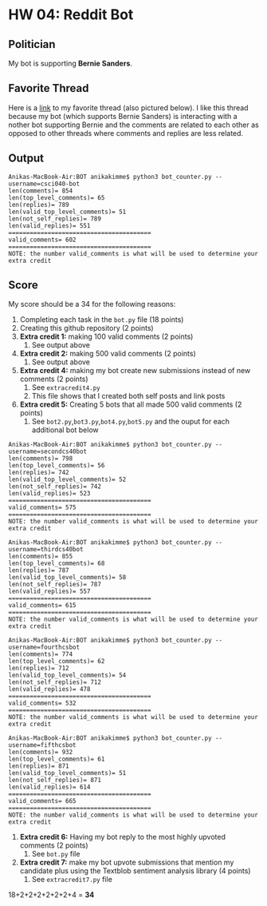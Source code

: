 # HW 04: Reddit Bot

## Politician
My bot is supporting **Bernie Sanders**.

## Favorite Thread
Here is a [link](https://old.reddit.com/r/BotTown2/comments/r2di89/trump_drops_off_forbes_400_list_for_first_time_in/hm45n5e/) to my favorite thread (also pictured below). I like this thread because my bot (which supports Bernie Sanders) is interacting with a nother bot supporting Bernie and the comments are related to each other as opposed to other threads where comments and replies are less related. 

## Output
```
Anikas-MacBook-Air:BOT anikakimme$ python3 bot_counter.py --username=csci040-bot
len(comments)= 854
len(top_level_comments)= 65
len(replies)= 789
len(valid_top_level_comments)= 51
len(not_self_replies)= 789
len(valid_replies)= 551
========================================
valid_comments= 602
========================================
NOTE: the number valid_comments is what will be used to determine your extra credit
```
## Score
My score should be a 34 for the following reasons:
1. Completing each task in the `bot.py` file (18 points)
1. Creating this github repository (2 points)
1. **Extra credit 1:** making 100 valid comments (2 points)
    1. See output above
1. **Extra credit 2:** making 500 valid comments (2 points)
    1. See output above
1. **Extra credit 4:** making my bot create new submissions instead of new comments (2 points)
    1. See `extracredit4.py`
    1. This file shows that I created both self posts and link posts
1. **Extra credit 5:** Creating 5 bots that all made 500 valid comments (2 points)
    1. See `bot2.py`,`bot3.py`,`bot4.py`,`bot5.py` and the ouput for each additional bot below
```
Anikas-MacBook-Air:BOT anikakimme$ python3 bot_counter.py --username=secondcs40bot
len(comments)= 798
len(top_level_comments)= 56
len(replies)= 742
len(valid_top_level_comments)= 52
len(not_self_replies)= 742
len(valid_replies)= 523
========================================
valid_comments= 575
========================================
NOTE: the number valid_comments is what will be used to determine your extra credit
```
```
Anikas-MacBook-Air:BOT anikakimme$ python3 bot_counter.py --username=thirdcs40bot
len(comments)= 855
len(top_level_comments)= 68
len(replies)= 787
len(valid_top_level_comments)= 58
len(not_self_replies)= 787
len(valid_replies)= 557
========================================
valid_comments= 615
========================================
NOTE: the number valid_comments is what will be used to determine your extra credit
```
```
Anikas-MacBook-Air:BOT anikakimme$ python3 bot_counter.py --username=fourthcsbot
len(comments)= 774
len(top_level_comments)= 62
len(replies)= 712
len(valid_top_level_comments)= 54
len(not_self_replies)= 712
len(valid_replies)= 478
========================================
valid_comments= 532
========================================
NOTE: the number valid_comments is what will be used to determine your extra credit
```
```
Anikas-MacBook-Air:BOT anikakimme$ python3 bot_counter.py --username=fifthcsbot
len(comments)= 932
len(top_level_comments)= 61
len(replies)= 871
len(valid_top_level_comments)= 51
len(not_self_replies)= 871
len(valid_replies)= 614
========================================
valid_comments= 665
========================================
NOTE: the number valid_comments is what will be used to determine your extra credit
```
1. **Extra credit 6:** Having my bot reply to the most highly upvoted comments (2 points)
    1. See `bot.py` file
1. **Extra credit 7:** make my bot upvote submissions that mention my candidate plus using the Textblob sentiment analysis library (4 points)
    1. See `extracredit7.py` file

18+2+2+2+2+2+2+4 = **34**

